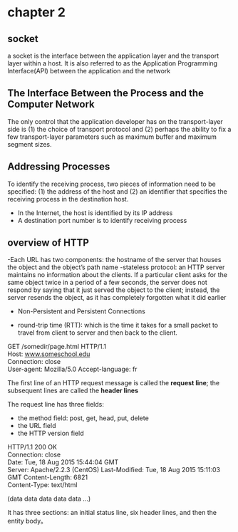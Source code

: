 # chapter 2 

## socket
a socket is the interface between the application layer and the transport layer within a host. It is also referred to as the Application Programming Interface(API) between the application and the network

## The Interface Between the Process and the Computer Network
The only control that the application developer has on the transport-layer side is (1) the choice of transport protocol and (2) perhaps the ability to fix a few transport-layer parameters such as maximum buffer and maximum
segment sizes.

## Addressing Processes
To identify the receiving process, two pieces of information need to be specified: (1) the address of the host and (2) an identifier that specifies the receiving process in the destination host.

- In the Internet, the host is identified by its IP address
- A destination port number is to identify receiving process

## overview of HTTP

-Each URL has two components: the hostname of the server that houses the object and the object’s path name
-stateless protocol: an HTTP server maintains no information about the clients. If a particular client asks for the same object twice in a period of a few seconds, the server does not respond by saying that it just served the object to the client; instead, the server resends the object, as it has completely forgotten what it did earlier

- Non-Persistent and Persistent Connections

- round-trip time (RTT): which is the time it takes for a small packet to travel from client to server and then back to the client.

GET /somedir/page.html HTTP/1.1  
Host: www.someschool.edu  
Connection: close  
User-agent: Mozilla/5.0 Accept-language: fr

The first line of an HTTP request message is called the **request line**; the subsequent lines are called the **header lines**

The request line has three fields: 
- the method field: post, get, head, put, delete 
- the URL field
- the HTTP version field

HTTP/1.1 200 OK  
Connection: close  
Date: Tue, 18 Aug 2015 15:44:04 GMT  
Server: Apache/2.2.3 (CentOS) Last-Modified: Tue, 18 Aug 2015 15:11:03 GMT Content-Length: 6821  
Content-Type: text/html  
                            
(data data data data data ...)  

It has three sections: an initial status line, six header lines, and then the entity body。


